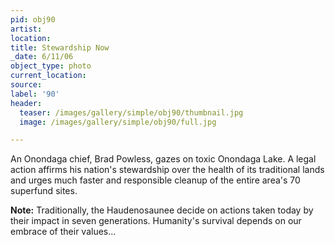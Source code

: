```yaml
---
pid: obj90
artist:
location:
title: Stewardship Now
_date: 6/11/06
object_type: photo
current_location:
source:
label: '90'
header:
  teaser: /images/gallery/simple/obj90/thumbnail.jpg
  image: /images/gallery/simple/obj90/full.jpg

---
```

An Onondaga chief, Brad Powless, gazes on toxic Onondaga Lake. A legal action affirms his nation's stewardship over the health of its traditional lands and urges much faster and responsible cleanup of the entire area's 70 superfund sites.

**Note:**
Traditionally, the Haudenosaunee decide on actions taken today by their impact in seven generations. Humanity's survival depends on our embrace of their values...

